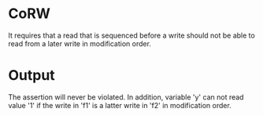 # CoRW
It requires that a read that is sequenced before a write should not be able to read from a later write in modification order.

# Output
The assertion will never be violated. In addition, variable 'y' can not read value '1' if the write in 'f1' is a latter write in 'f2' in modification order.
